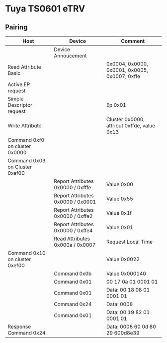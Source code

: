 # Tuya TS0601 eTRV

## Pairing

| Host                           |                          Device   | Comment |
| ----                           |                          ------   | ------- |
|                                | Device Annoucement                |         |
| Read Attribute Basic           |                                   | 0x0004, 0x0000, 0x0001, 0x0005, 0x0007, 0xffe |
| Active EP request              |                                   |         |
| Simple Descriptor request      |                                   | Ep 0x01 |
| Write Attribute                |                                   | Cluster 0x0000, attribut 0xffde, value 0x13 |
| Command 0xf0 on cluster 0x0000 |                                   |         |
| Command 0x03 on Cluster 0xef00 |                                   |         |
|                                | Report Attributes 0x0000 / 0xfffe | Value 0x00 |
|                                | Report Attributes 0x0000 / 0x0001 | Value 0x55 |
|                                | Report Attributes 0x0000 / 0xffe2 | Value 0x1f |
|                                | Report Attributes 0x0000 / 0xffe4 | Value 0x01 |
|                                | Read Attributes 0x000a / 0x0007   | Request Local Time |
| Command 0x10 on cluster 0xef00 |                                   | Value 0x0022 |
|                                | Command 0x0b                      | Value 0x000140 |
|                                | Command 0x01                      | 00 17 0a 01 0001 01 |
|                                | Command 0x01                      | Data: 00 18 08 01 0001 01 |
|                                | Command 0x24                      | Data: 0008 |
|                                | Command 0x01                      | Data: 00 19 82 01 0001 01 |
| Response Command 0x24          |                                   | Data: 0008 60 0d 80 29 600d8e39 |

